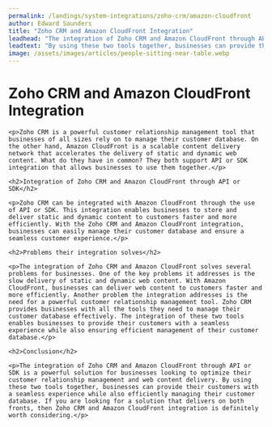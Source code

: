 ```yaml
---
permalink: /landings/system-integrations/zoho-crm/amazon-cloudfront
author: Edward Saunders
title: "Zoho CRM and Amazon CloudFront Integration"
leadhead: "The integration of Zoho CRM and Amazon CloudFront through API or SDK is a powerful solution for businesses looking to optimize their customer relationship management and web content delivery"
leadtext: "By using these two tools together, businesses can provide their customers with a seamless experience while also efficiently managing their customer database. If you are looking for a solution that delivers on both fronts, then Zoho CRM and Amazon CloudFront integration is definitely worth considering."
image: /assets/images/articles/people-sitting-near-table.webp
---
```

<div class="arttext">
	<h1>Zoho CRM and Amazon CloudFront Integration</h1>

	<p>Zoho CRM is a powerful customer relationship management tool that businesses of all sizes rely on to manage their customer database. On the other hand, Amazon CloudFront is a scalable content delivery network that accelerates the delivery of static and dynamic web content. What do they have in common? They both support API or SDK integration that allows businesses to use them together.</p>

	<h2>Integration of Zoho CRM and Amazon CloudFront through API or SDK</h2>

	<p>Zoho CRM can be integrated with Amazon CloudFront through the use of API or SDK. This integration enables businesses to store and deliver static and dynamic content to customers faster and more efficiently. With the Zoho CRM and Amazon CloudFront integration, businesses can easily manage their customer database and ensure a seamless customer experience.</p>

	<h2>Problems their integration solves</h2>

	<p>The integration of Zoho CRM and Amazon CloudFront solves several problems for businesses. One of the key problems it addresses is the slow delivery of static and dynamic web content. With Amazon CloudFront, businesses can deliver web content to customers faster and more efficiently. Another problem the integration addresses is the need for a powerful customer relationship management tool. Zoho CRM provides businesses with all the tools they need to manage their customer database effectively. The integration of these two tools enables businesses to provide their customers with a seamless experience while also ensuring efficient management of their customer database.</p>

	<h2>Conclusion</h2>

	<p>The integration of Zoho CRM and Amazon CloudFront through API or SDK is a powerful solution for businesses looking to optimize their customer relationship management and web content delivery. By using these two tools together, businesses can provide their customers with a seamless experience while also efficiently managing their customer database. If you are looking for a solution that delivers on both fronts, then Zoho CRM and Amazon CloudFront integration is definitely worth considering.</p>

</div>